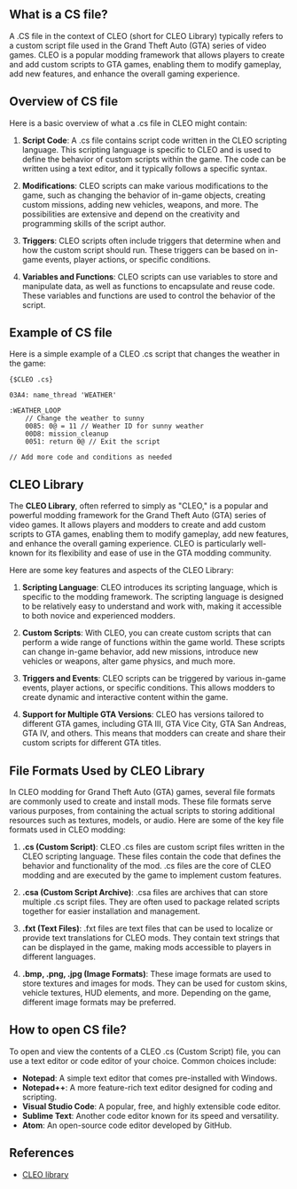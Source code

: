 ## What is a CS file?

A .CS file in the context of CLEO (short for CLEO Library) typically refers to a custom script file used in the Grand Theft Auto (GTA) series of video games. CLEO is a popular modding framework that allows players to create and add custom scripts to GTA games, enabling them to modify gameplay, add new features, and enhance the overall gaming experience.

## Overview of CS file

Here is a basic overview of what a .cs file in CLEO might contain:

1.  **Script Code**: A .cs file contains script code written in the CLEO scripting language. This scripting language is specific to CLEO and is used to define the behavior of custom scripts within the game. The code can be written using a text editor, and it typically follows a specific syntax.
    
2.  **Modifications**: CLEO scripts can make various modifications to the game, such as changing the behavior of in-game objects, creating custom missions, adding new vehicles, weapons, and more. The possibilities are extensive and depend on the creativity and programming skills of the script author.
    
3.  **Triggers**: CLEO scripts often include triggers that determine when and how the custom script should run. These triggers can be based on in-game events, player actions, or specific conditions.
    
4.  **Variables and Functions**: CLEO scripts can use variables to store and manipulate data, as well as functions to encapsulate and reuse code. These variables and functions are used to control the behavior of the script.

## Example of CS file

Here is a simple example of a CLEO .cs script that changes the weather in the game:

```
{$CLEO .cs}

03A4: name_thread 'WEATHER'

:WEATHER_LOOP
    // Change the weather to sunny
    0085: 0@ = 11 // Weather ID for sunny weather
    00D8: mission_cleanup
    0051: return 0@ // Exit the script

// Add more code and conditions as needed
```

## CLEO Library

The **CLEO Library**, often referred to simply as "CLEO," is a popular and powerful modding framework for the Grand Theft Auto (GTA) series of video games. It allows players and modders to create and add custom scripts to GTA games, enabling them to modify gameplay, add new features, and enhance the overall gaming experience. CLEO is particularly well-known for its flexibility and ease of use in the GTA modding community.

Here are some key features and aspects of the CLEO Library:

1.  **Scripting Language**: CLEO introduces its scripting language, which is specific to the modding framework. The scripting language is designed to be relatively easy to understand and work with, making it accessible to both novice and experienced modders.
    
2.  **Custom Scripts**: With CLEO, you can create custom scripts that can perform a wide range of functions within the game world. These scripts can change in-game behavior, add new missions, introduce new vehicles or weapons, alter game physics, and much more.
    
3.  **Triggers and Events**: CLEO scripts can be triggered by various in-game events, player actions, or specific conditions. This allows modders to create dynamic and interactive content within the game.
    
4.  **Support for Multiple GTA Versions**: CLEO has versions tailored to different GTA games, including GTA III, GTA Vice City, GTA San Andreas, GTA IV, and others. This means that modders can create and share their custom scripts for different GTA titles.

## File Formats Used by CLEO Library

In CLEO modding for Grand Theft Auto (GTA) games, several file formats are commonly used to create and install mods. These file formats serve various purposes, from containing the actual scripts to storing additional resources such as textures, models, or audio. Here are some of the key file formats used in CLEO modding:

1.  **.cs (Custom Script)**: CLEO .cs files are custom script files written in the CLEO scripting language. These files contain the code that defines the behavior and functionality of the mod. .cs files are the core of CLEO modding and are executed by the game to implement custom features.
    
2.  **.csa (Custom Script Archive)**: .csa files are archives that can store multiple .cs script files. They are often used to package related scripts together for easier installation and management.
    
3.  **.fxt (Text Files)**: .fxt files are text files that can be used to localize or provide text translations for CLEO mods. They contain text strings that can be displayed in the game, making mods accessible to players in different languages.
    
4.  **.bmp, .png, .jpg (Image Formats)**: These image formats are used to store textures and images for mods. They can be used for custom skins, vehicle textures, HUD elements, and more. Depending on the game, different image formats may be preferred.

## How to open CS file?

To open and view the contents of a CLEO .cs (Custom Script) file, you can use a text editor or code editor of your choice. Common choices include:

-   **Notepad**: A simple text editor that comes pre-installed with Windows.
-   **Notepad++**: A more feature-rich text editor designed for coding and scripting.
-   **Visual Studio Code**: A popular, free, and highly extensible code editor.
-   **Sublime Text**: Another code editor known for its speed and versatility.
-   **Atom**: An open-source code editor developed by GitHub.

## References
* [CLEO library](https://cleo.li/)
